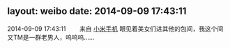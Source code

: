 layout: weibo
date: 2014-09-09 17:43:11
---
2014-09-09 17:43:11  &nbsp;&nbsp;&nbsp;&nbsp;&nbsp;&nbsp; 来自 <a href="http://app.weibo.com/t/feed/22zMnn" rel="nofollow">小米手机</a>
眼见着美女们进其他的包间，我这个间又TM是一群老男人，呜呜呜…… ​​​
